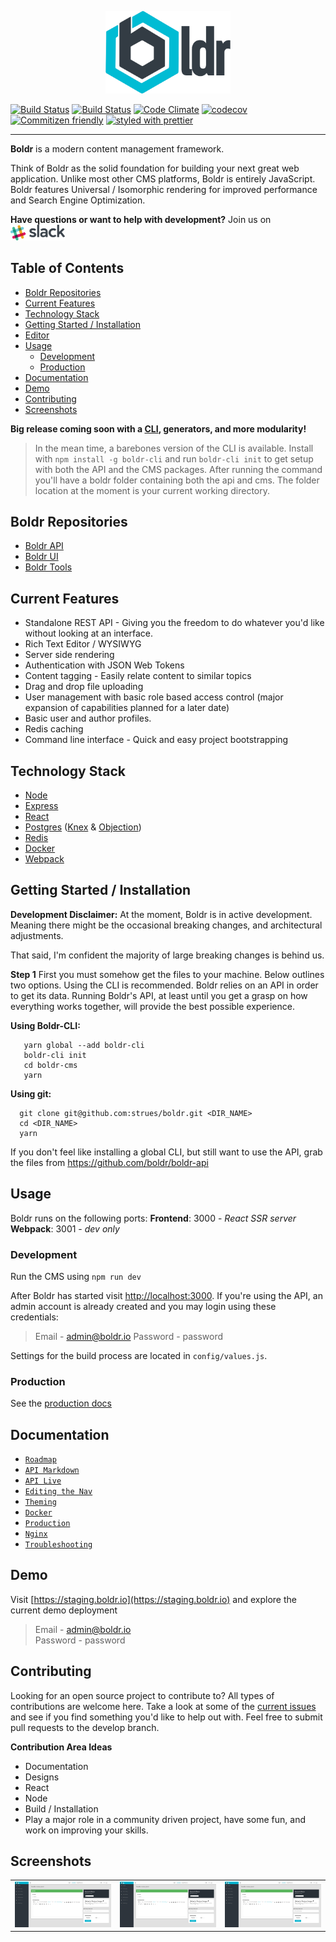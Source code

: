 
<p align="center"><img src="/docs/assets/boldr-text-logo.png" width="200"></p>


[![Build Status](https://drone.boldr.io/api/badges/strues/boldr/status.svg)](https://drone.boldr.io/strues/boldr) [![Build Status](https://travis-ci.org/strues/boldr.svg?branch=master)](https://travis-ci.org/strues/boldr) [![Code Climate](https://codeclimate.com/github/strues/boldr/badges/gpa.svg)](https://codeclimate.com/github/strues/boldr)   [![codecov](https://codecov.io/gh/strues/boldr/branch/master/graph/badge.svg)](https://codecov.io/gh/strues/boldr)  [![Commitizen friendly](https://img.shields.io/badge/commitizen-friendly-brightgreen.svg)](http://commitizen.github.io/cz-cli/) [![styled with prettier](https://img.shields.io/badge/styled_with-prettier-ff69b4.svg)](https://github.com/prettier/prettier)  


-------    

**Boldr** is a modern content management framework.

Think of Boldr as the solid foundation for building your next great web application. Unlike most other CMS platforms, Boldr is entirely JavaScript. Boldr features Universal / Isomorphic rendering for improved performance and Search Engine Optimization.


**Have questions or want to help with development?**
Join us on <a href="https://slack.boldr.io" target="blank"><img src="/docs/assets/slack-logo.png" height="25" /></a>


## Table of Contents
- [Boldr Repositories](#boldr-repositories)
- [Current Features](#current-features)
- [Technology Stack](#core-technologies)
- [Getting Started / Installation](#getting-started-installation)
- [Editor](#editor)
- [Usage](#usage)
  - [Development](#development)
  - [Production](#production)
- [Documentation](#documentation)
- [Demo](#demo)
- [Contributing](#contributing)
- [Screenshots](#screenshots)


**Big release coming soon with a [CLI](https://github.com/boldr/getBoldr/tree/master/packages/boldr-cli), generators, and more modularity!**  
> In the mean time, a barebones version of the CLI is available. Install with `npm install -g boldr-cli` and run `boldr-cli init` to get setup with both the API and the CMS packages. After running the command you'll have a boldr folder containing both the api and cms. The folder location at the moment is your current working directory.   



## Boldr Repositories

- [Boldr API](https://github.com/boldr/boldr-api)
- [Boldr UI](https://github.com/boldr/boldr-ui)
- [Boldr Tools](https://github.com/boldr/boldr-tools)


## Current Features

* Standalone REST API - Giving you the freedom to do whatever you'd like without looking at an interface.
* Rich Text Editor / WYSIWYG
* Server side rendering
* Authentication with JSON Web Tokens
* Content tagging - Easily relate content to similar topics
* Drag and drop file uploading
* User management with basic role based access control (major expansion of capabilities planned for a later date)
* Basic user and author profiles.
* Redis caching
* Command line interface - Quick and easy project bootstrapping


## Technology Stack

- [Node](https://github.com/nodejs/node)
- [Express](https://github.com/expressjs/express)
- [React](https://github.com/facebook/react)
- [Postgres](https://github.com/postgres/postgres) ([Knex](http://knexjs.org/) & [Objection](https://github.com/Vincit/objection.js/))
- [Redis](http://redis.io/)
- [Docker](https://github.com/docker/docker)
- [Webpack](https://github.com/webpack/webpack)

## Getting Started / Installation

**Development Disclaimer:** At the moment, Boldr is in active development. Meaning there might be the occasional breaking changes, and architectural adjustments.

That said, I'm confident the majority of large breaking changes is behind us.

**Step 1**
First you must somehow get the files to your machine. Below outlines two options. Using the CLI is recommended. Boldr relies on an API in order to get its data. Running Boldr's API, at least until you get a grasp on how everything works together, will provide the best possible experience.


**Using Boldr-CLI:**  

```shell
   yarn global --add boldr-cli
   boldr-cli init
   cd boldr-cms
   yarn
```  

**Using git:**  

```shell
  git clone git@github.com:strues/boldr.git <DIR_NAME>
  cd <DIR_NAME>
  yarn
```  

If you don't feel like installing a global CLI, but still want to use the API, grab the files from https://github.com/boldr/boldr-api


## Usage

Boldr runs on the following ports:
**Frontend**: 3000 - _React SSR server_  
**Webpack**: 3001 - _dev only_  



### Development


Run the CMS using `npm run dev`

After Boldr has started visit <http://localhost:3000>. If you're using the API, an admin account is already created and you may login using these credentials:

> Email - admin@boldr.io
> Password - password

Settings for the build process are located in `config/values.js`.

### Production

See the [production docs](docs/production.md)


## Documentation

- [`Roadmap`](ROADMAP.md)
- [`API Markdown`](docs/apidoc.md)
- [`API Live`](https://staging.boldr.io/apidocs/)
- [`Editing the Nav`](docs/navigation.md)
- [`Theming`](docs/theming.md)
- [`Docker`](docs/docker.md)
- [`Production`](docs/production.md)
- [`Nginx`](docs/nginx.md)
- [`Troubleshooting`](docs/troubleshooting.md)


## Demo

Visit [https://staging.boldr.io](https://staging.boldr.io) and explore the current demo deployment

> Email - admin@boldr.io<br>
> Password - password

## Contributing

Looking for an open source project to contribute to? All types of contributions are welcome here. Take a look at some of the [current issues](https://github.com/strues/boldr/issues) and see if you find something you'd like to help out with. Feel free to submit pull requests to the develop branch.

**Contribution Area Ideas**

- Documentation
- Designs
- React
- Node
- Build / Installation
- Play a major role in a community driven project, have some fun, and work on improving your skills.


## Screenshots  
|         |            |   |
| ------------- |:-------------:| -----:|
![createPost][createPostImg] | ![blog2][editProfileImg]  | ![single][blogSingle]




[cc-img]: https://codeclimate.com/github/strues/boldr/badges/gpa.svg
[cc-link]: https://codeclimate.com/github/strues/boldr

[coverage-link]: https://codeclimate.com/github/strues/boldr/coverage
[coverage-img]: https://codeclimate.com/github/strues/boldr/badges/coverage.svg

[createPostImg]: /docs/assets/create-post.png
[editProfileImg]: /docs/assets/create-post.png
[blogSingle]: /docs/assets/create-post.png
